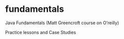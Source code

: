 # fundamentals
Java Fundamentals (Matt Greencroft course on O'reilly)

Practice lessons and Case Studies
